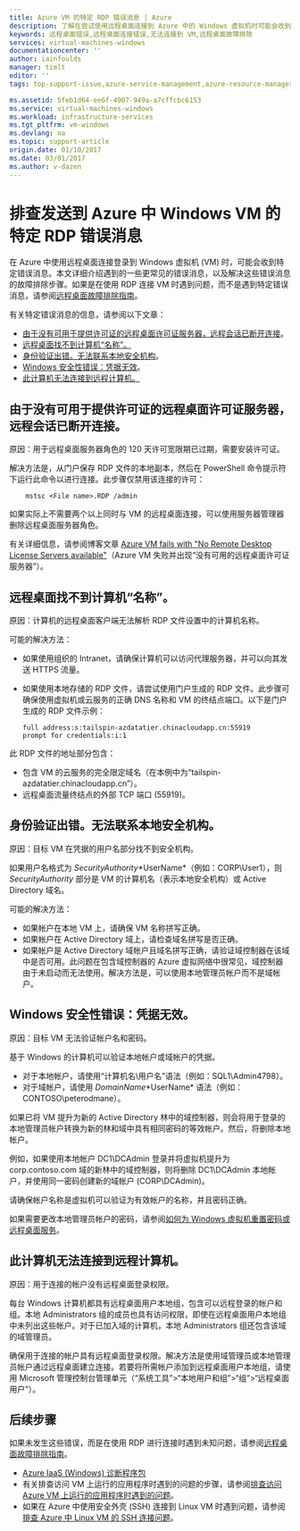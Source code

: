 ```yaml
---
title: Azure VM 的特定 RDP 错误消息 | Azure
description: 了解在尝试使用远程桌面连接到 Azure 中的 Windows 虚拟机时可能会收到的特定错误消息
keywords: 远程桌面错误,远程桌面连接错误,无法连接到 VM,远程桌面故障排除
services: virtual-machines-windows
documentationcenter: ''
author: iainfoulds
manager: timlt
editor: ''
tags: top-support-issue,azure-service-management,azure-resource-manager

ms.assetid: 5feb1d64-ee6f-4907-949a-a7cffcbc6153
ms.service: virtual-machines-windows
ms.workload: infrastructure-services
ms.tgt_pltfrm: vm-windows
ms.devlang: na
ms.topic: support-article
origin.date: 01/10/2017
ms.date: 03/01/2017
ms.author: v-dazen
---
```


# 排查发送到 Azure 中 Windows VM 的特定 RDP 错误消息
在 Azure 中使用远程桌面连接登录到 Windows 虚拟机 (VM) 时，可能会收到特定错误消息。本文详细介绍遇到的一些更常见的错误消息，以及解决这些错误消息的故障排除步骤。如果是在使用 RDP 连接 VM 时遇到问题，而不是遇到特定错误消息，请参阅[远程桌面故障排除指南](troubleshoot-rdp-connection.md)。

有关特定错误消息的信息，请参阅以下文章：

* [由于没有可用于提供许可证的远程桌面许可证服务器，远程会话已断开连接](#rdplicense)。
* [远程桌面找不到计算机“名称”。](#rdpname)
* [身份验证出错。无法联系本地安全机构](#rdpauth)。
* [Windows 安全性错误：凭据无效](#wincred)。
* [此计算机无法连接到远程计算机。](#rdpconnect)

## <a id="rdplicense"></a>由于没有可用于提供许可证的远程桌面许可证服务器，远程会话已断开连接。
原因：用于远程桌面服务器角色的 120 天许可宽限期已过期，需要安装许可证。

解决方法是，从门户保存 RDP 文件的本地副本，然后在 PowerShell 命令提示符下运行此命令以进行连接。此步骤仅禁用该连接的许可：

```
    mstsc <File name>.RDP /admin
```

如果实际上不需要两个以上同时与 VM 的远程桌面连接，可以使用服务器管理器删除远程桌面服务器角色。

有关详细信息，请参阅博客文章 [Azure VM fails with "No Remote Desktop License Servers available"](https://blogs.msdn.microsoft.com/mast/2014/01/21/rdp-to-azure-vm-fails-with-no-remote-desktop-license-servers-available/)（Azure VM 失败并出现“没有可用的远程桌面许可证服务器”）。

## <a id="rdpname"></a>远程桌面找不到计算机“名称”。
原因：计算机的远程桌面客户端无法解析 RDP 文件设置中的计算机名称。

可能的解决方法：

* 如果使用组织的 Intranet，请确保计算机可以访问代理服务器，并可以向其发送 HTTPS 流量。
* 如果使用本地存储的 RDP 文件，请尝试使用门户生成的 RDP 文件。此步骤可确保使用虚拟机或云服务的正确 DNS 名称和 VM 的终结点端口。以下是门户生成的 RDP 文件示例：

    ```
    full address:s:tailspin-azdatatier.chinacloudapp.cn:55919
    prompt for credentials:i:1
    ```

此 RDP 文件的地址部分包含：

* 包含 VM 的云服务的完全限定域名（在本例中为“tailspin-azdatatier.chinacloudapp.cn”）。
* 远程桌面流量终结点的外部 TCP 端口 (55919)。

## <a id="rdpauth"></a>身份验证出错。无法联系本地安全机构。
原因：目标 VM 在凭据的用户名部分找不到安全机构。

如果用户名格式为 *SecurityAuthority*\*UserName*（例如：CORP\\User1），则 *SecurityAuthority* 部分是 VM 的计算机名（表示本地安全机构）或 Active Directory 域名。

可能的解决方法：

* 如果帐户在本地 VM 上，请确保 VM 名称拼写正确。
* 如果帐户在 Active Directory 域上，请检查域名拼写是否正确。
* 如果帐户是 Active Directory 域帐户且域名拼写正确，请验证域控制器在该域中是否可用。此问题在包含域控制器的 Azure 虚拟网络中很常见，域控制器由于未启动而无法使用。解决方法是，可以使用本地管理员帐户而不是域帐户。

## <a id="wincred"></a>Windows 安全性错误：凭据无效。
原因：目标 VM 无法验证帐户名和密码。

基于 Windows 的计算机可以验证本地帐户或域帐户的凭据。

* 对于本地帐户，请使用“计算机名\\用户名”语法（例如：SQL1\\Admin4798）。
* 对于域帐户，请使用 *DomainName*\*UserName* 语法（例如：CONTOSO\\peterodmane）。

如果已将 VM 提升为新的 Active Directory 林中的域控制器，则会将用于登录的本地管理员帐户转换为新的林和域中具有相同密码的等效帐户。然后，将删除本地帐户。

例如，如果使用本地帐户 DC1\\DCAdmin 登录并将虚拟机提升为 corp.contoso.com 域的新林中的域控制器，则将删除 DC1\\DCAdmin 本地帐户，并使用同一密码创建新的域帐户 (CORP\\DCAdmin)。

请确保帐户名称是虚拟机可以验证为有效帐户的名称，并且密码正确。

如果需要更改本地管理员帐户的密码，请参阅[如何为 Windows 虚拟机重置密码或远程桌面服务](reset-rdp.md)。

## <a id="rdpconnect"></a>此计算机无法连接到远程计算机。
原因：用于连接的帐户没有远程桌面登录权限。

每台 Windows 计算机都具有远程桌面用户本地组，包含可以远程登录的帐户和组。本地 Administrators 组的成员也具有访问权限，即使在远程桌面用户本地组中未列出这些帐户。对于已加入域的计算机，本地 Administrators 组还包含该域的域管理员。

确保用于连接的帐户具有远程桌面登录权限。解决方法是使用域管理员或本地管理员帐户通过远程桌面建立连接。若要将所需帐户添加到远程桌面用户本地组，请使用 Microsoft 管理控制台管理单元（“系统工具”>“本地用户和组”>“组”>“远程桌面用户”）。

## 后续步骤
如果未发生这些错误，而是在使用 RDP 进行连接时遇到未知问题，请参阅[远程桌面故障排除指南](troubleshoot-rdp-connection.md)。

* [Azure IaaS (Windows) 诊断程序包](https://home.diagnostics.support.microsoft.com/SelfHelp?knowledgebaseArticleFilter=2976864)
* 有关排查访问 VM 上运行的应用程序时遇到的问题的步骤，请参阅[排查访问 Azure VM 上运行的应用程序时遇到的问题](../linux/troubleshoot-app-connection.md)。
* 如果在 Azure 中使用安全外壳 (SSH) 连接到 Linux VM 时遇到问题，请参阅[排查 Azure 中 Linux VM 的 SSH 连接问题](../linux/troubleshoot-ssh-connection.md)。

<!---HONumber=Mooncake_1212_2016-->